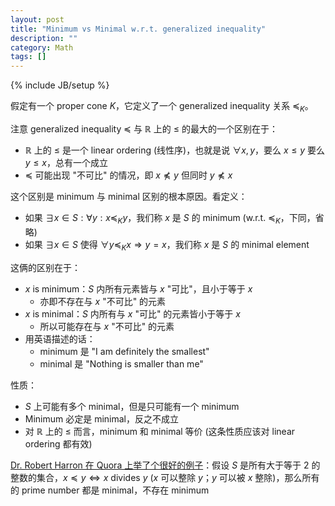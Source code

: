 ```yaml
---
layout: post
title: "Minimum vs Minimal w.r.t. generalized inequality"
description: ""
category: Math
tags: []
---
```

{% include JB/setup %}

假定有一个 proper cone $K$，它定义了一个 generalized inequality 关系 $\preceq_K$。

注意 generalized inequality $\preceq$ 与 $\mathbb{R}$ 上的 $\leq$ 的最大的一个区别在于：

- $\mathbb{R}$ 上的 $\leq$ 是一个 linear ordering (线性序)，也就是说 $\forall x, y$，要么 $x \leq y$ 要么 $y \leq x$，总有一个成立
- $\preceq$ 可能出现 "不可比" 的情况，即 $x \npreceq y$ 但同时 $y \npreceq x$

这个区别是 minimum 与 minimal 区别的根本原因。看定义：

- 如果 $\exists x \in S: \forall y: x \preceq_K y$，我们称 $x$ 是 $S$ 的 minimum (w.r.t. $\preceq_K$，下同，省略)
- 如果 $\exists x \in S$ 使得 $\forall y \preceq_K x \Rightarrow y = x$，我们称 $x$ 是 $S$ 的 minimal element

这俩的区别在于：

- $x$ is minimum：$S$ 内所有元素皆与 $x$ "可比"，且小于等于 $x$
    - 亦即不存在与 $x$ "不可比" 的元素
- $x$ is minimal：$S$ 内所有与 $x$ "可比" 的元素皆小于等于 $x$
    - 所以可能存在与 $x$ "不可比" 的元素
- 用英语描述的话：
    - minimum 是 "I am definitely the smallest"
    - minimal 是 "Nothing is smaller than me"

性质：

- $S$ 上可能有多个 minimal，但是只可能有一个 minimum
- Minimum 必定是 minimal，反之不成立
- 对 $\mathbb{R}$ 上的 $\leq$ 而言，minimum 和 minimal 等价 (这条性质应该对 linear ordering 都有效)

[Dr. Robert Harron 在 Quora 上举了个很好的例子](https://www.quora.com/Whats-the-difference-between-minimum-and-minimal-in-mathematics/answer/Robert-Harron)：假设 $S$ 是所有大于等于 2 的整数的集合，$x \preceq y \iff x \text{ divides } y$ ($x$ 可以整除 $y$；$y$ 可以被 $x$ 整除)，那么所有的 prime number 都是 minimal，不存在 minimum